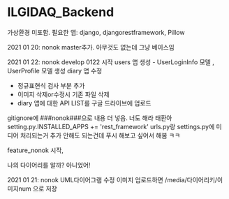 # ILGIDAQ_Backend

가상환경 미포함.
필요한 앱: django, djangorestframework, Pillow


2021 01 20: nonok
master추가. 아무것도 없는데 그냥 베이스임

2021 01 22: nonok
develop 0122 시작
users 앱 생성 - UserLoginInfo 모델 , UserProfile 모델 생성
diary 앱 수정
- 정규표현식 검사 부분 추가
- 이미지 삭제or수정시 기존 파일 삭제
- diary 앱에 대한 API LIST를 구글 드라이브에 업로드

gitignore에 ###nonok###으로 내용 더 넣음. 너도 해라 태환아
setting.py.INSTALLED_APPS += 'rest_framework'
urls.py랑 settings.py에 미디어 처리되는거 추가
안해도 되는건데 푸시 해보고 싶어서 해봄 ㅋㅋ

feature_nonok 시작,

나의 다이어리를 알까?
아니었어!

2021 01 21: nonok
UML다이어그램 수정
이미지 업로드하면 /media/다이어리키/이미지num 으로 저장